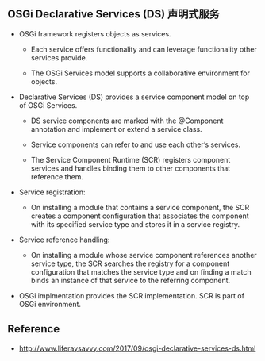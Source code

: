 ## OSGi Declarative Services (DS) 声明式服务

- OSGi framework registers objects as services. 

  - Each service offers functionality and can leverage functionality other services provide. 

  - The OSGi Services model supports a collaborative environment for objects.

- Declarative Services (DS) provides a service component model on top of OSGi Services. 

  - DS service components are marked with the @Component annotation and implement or extend a service class.
  
  - Service components can refer to and use each other’s services.
  
  - The Service Component Runtime (SCR) registers component services and handles binding them to other components that reference them.

- Service registration: 

  - On installing a module that contains a service component, the SCR creates a component configuration that associates the component with its specified service type and stores it in a service registry.

- Service reference handling:

  - On installing a module whose service component references another service type, the SCR searches the registry for a component configuration that matches the service type and on finding a match binds an instance of that service to the referring component.

- OSGi implmentation provides the SCR implementation. SCR is part of OSGi environment.

## Reference 

- http://www.liferaysavvy.com/2017/09/osgi-declarative-services-ds.html
